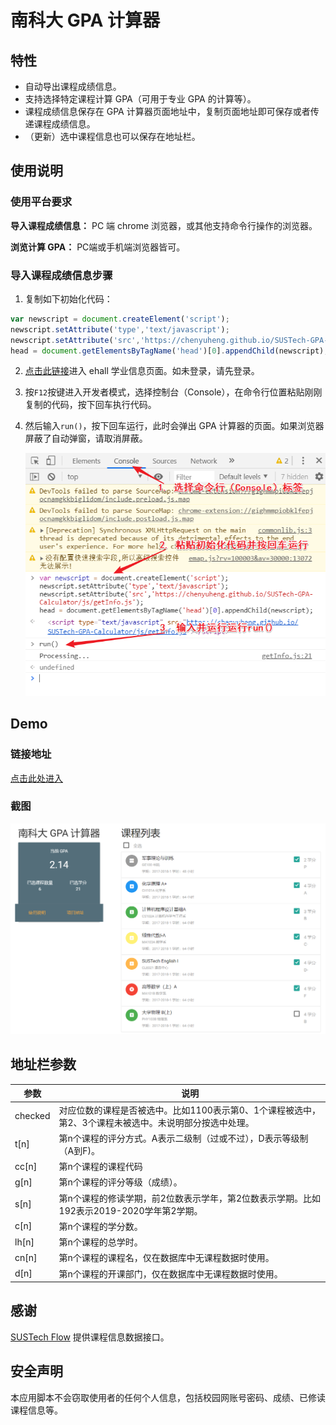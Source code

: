 # 南科大 GPA 计算器

## 特性

* 自动导出课程成绩信息。
* 支持选择特定课程计算 GPA（可用于专业 GPA 的计算等）。
* 课程成绩信息保存在 GPA 计算器页面地址中，复制页面地址即可保存或者传递课程成绩信息。
* （更新）选中课程信息也可以保存在地址栏。


## 使用说明

### 使用平台要求

**导入课程成绩信息：** PC 端 chrome 浏览器，或其他支持命令行操作的浏览器。

**浏览计算 GPA：** PC端或手机端浏览器皆可。

### 导入课程成绩信息步骤

1. 复制如下初始化代码：

```javascript
var newscript = document.createElement('script');
newscript.setAttribute('type','text/javascript');
newscript.setAttribute('src','https://chenyuheng.github.io/SUSTech-GPA-Calculator/js/getInfo.js');
head = document.getElementsByTagName('head')[0].appendChild(newscript);
```

2. [点击此链接](http://ehall.sustech.edu.cn/xhxsfw/sys/xsjwxx/*default/index.do)进入 ehall 学业信息页面。如未登录，请先登录。

3. 按<code>F12</code>按键进入开发者模式，选择控制台（Console），在命令行位置粘贴刚刚复制的代码，按下回车执行代码。

4. 然后输入<code>run()</code>，按下回车运行，此时会弹出 GPA 计算器的页面。如果浏览器屏蔽了自动弹窗，请取消屏蔽。

   ![进入开发者模式后的操作示意图](img/操作示意图.png)

## Demo

### 链接地址

[点击此处进入](https://chenyuheng.github.io/SUSTech-GPA-Calculator/content.html?checked=1111111&t0=A&cc0=GE100&g0=P&s0=171&c0=2&lh0=48&t1=D&cc1=CH101A&g1=A&s1=171&c1=4&lh1=64&t2=D&cc2=CS102A&g2=B&s2=171&c2=3&lh2=64&t3=D&cc3=MA103A&g3=C-&s3=171&c3=4&lh3=64&t4=D&cc4=CLE021&g4=D-&s4=171&c4=4&lh4=64&t5=D&cc5=MA101B&g5=F&s5=171&c5=4&lh5=64&t6=D&cc6=PHY103B&g6=B&s6=171&c6=4&lh6=64)

### 截图

![应用截图](img/screenshot.png)

## 地址栏参数

| 参数    | 说明                                                         |
| ------- | ------------------------------------------------------------ |
| checked | 对应位数的课程是否被选中。比如1100表示第0、1个课程被选中，第2、3个课程未被选中。未说明部分按选中处理。 |
| t[n]    | 第n个课程的评分方式。A表示二级制（过或不过），D表示等级制（A到F)。 |
| cc[n]   | 第n个课程的课程代码                                          |
| g[n]    | 第n个课程的评分等级（成绩）。                                |
| s[n]    | 第n个课程的修读学期，前2位数表示学年，第2位数表示学期。比如192表示2019-2020学年第2学期。 |
| c[n]    | 第n个课程的学分数。                                          |
| lh[n]   | 第n个课程的总学时。                                          |
| cn[n]   | 第n个课程的课程名，仅在数据库中无课程数据时使用。            |
| d[n]    | 第n个课程的开课部门，仅在数据库中无课程数据时使用。          |

## 感谢

[SUSTech Flow](https://sustechflow.top/) 提供课程信息数据接口。

## 安全声明

本应用脚本不会窃取使用者的任何个人信息，包括校园网账号密码、成绩、已修读课程信息等。